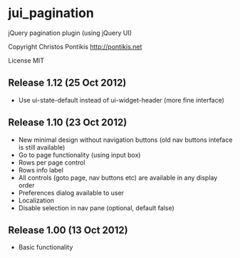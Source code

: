 jui_pagination
==============

jQuery pagination plugin (using jQuery UI)

Copyright Christos Pontikis http://pontikis.net

License MIT

Release 1.12 (25 Oct 2012)
---------------------------
* Use ui-state-default instead of ui-widget-header (more fine interface)

Release 1.10 (23 Oct 2012)
---------------------------
* New minimal design without navigation buttons (old nav buttons inteface is still available)
* Go to page functionality (using input box)
* Rows per page control
* Rows info label
* All controls (goto page, nav buttons etc) are available in any display order
* Preferences dialog available to user
* Localization
* Disable selection in nav pane (optional, default false)

Release 1.00 (13 Oct 2012)
-------------------------
* Basic functionality